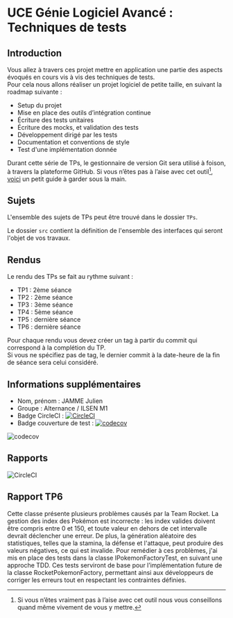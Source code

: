 # UCE Génie Logiciel Avancé : Techniques de tests

## Introduction

Vous allez à travers ces projet mettre en application une partie des aspects évoqués en cours vis à vis des techniques de tests.  
Pour cela nous allons réaliser un projet logiciel de petite taille, en suivant la roadmap suivante : 
- Setup du projet
- Mise en place des outils d’intégration continue
- Écriture des tests unitaires
- Écriture des mocks, et validation des tests
- Développement dirigé par les tests
- Documentation et conventions de style
- Test d'une implémentation donnée

Durant cette série de TPs, le gestionnaire de version Git sera utilisé à foison, à travers la plateforme GitHub. Si vous n’êtes pas à l’aise avec cet outil[^1], [voici](http://rogerdudler.github.io/git-guide/) un petit guide à garder sous la main.

## Sujets

L'ensemble des sujets de TPs peut être trouvé dans le dossier `TPs`.

Le dossier `src` contient la définition de l'ensemble des interfaces qui seront l'objet de vos travaux.

## Rendus

Le rendu des TPs se fait au rythme suivant :

- TP1 : 2ème séance
- TP2 : 2ème séance
- TP3 : 3ème séance
- TP4 : 5ème séance
- TP5 : dernière séance
- TP6 : dernière séance

Pour chaque rendu vous devez créer un tag à partir du commit qui correspond à la complétion du TP.  
Si vous ne spécifiez pas de tag, le dernier commit à la date-heure de la fin de séance sera celui considéré.

[^1]: Si vous n’êtes vraiment pas à l’aise avec cet outil nous vous conseillons quand même vivement de vous y mettre.

## Informations supplémentaires

- Nom, prénom : JAMME Julien
- Groupe : Alternance / ILSEN M1
- Badge CircleCI : [![CircleCI](https://dl.circleci.com/status-badge/img/gh/Daimbow/ceri-m1-techniques-de-test/tree/master.svg?style=svg)](https://dl.circleci.com/status-badge/redirect/gh/Daimbow/ceri-m1-techniques-de-test/tree/master)
- Badge couverture de test : [![codecov](https://codecov.io/gh/Daimbow/ceri-m1-techniques-de-test/graph/badge.svg?token=ITXLY2VFN4)](https://codecov.io/gh/Daimbow/ceri-m1-techniques-de-test)


![codecov](https://codecov.io/gh/Daimbow/ceri-m1-techniques-de-test/graphs/sunburst.svg?token=ITXLY2VFN4)


## Rapports

![CircleCI](https://circleci.com/gh/Daimbow/ceri-m1-techniques-de-test/tree/master.svg?style=shield)


## Rapport TP6

Cette classe présente plusieurs problèmes causés par la Team Rocket. 
La gestion des index des Pokémon est incorrecte : les index valides doivent être compris entre 0 et 150, et toute valeur en dehors de cet intervalle devrait déclencher une erreur. 
De plus, la génération aléatoire des statistiques, telles que la stamina, la défense et l'attaque, peut produire des valeurs négatives, ce qui est invalide. 
Pour remédier à ces problèmes, j'ai mis en place des tests dans la classe IPokemonFactoryTest, en suivant une approche TDD. 
Ces tests serviront de base pour l’implémentation future de la classe RocketPokemonFactory, permettant ainsi aux développeurs de corriger les erreurs tout en respectant les contraintes définies.
